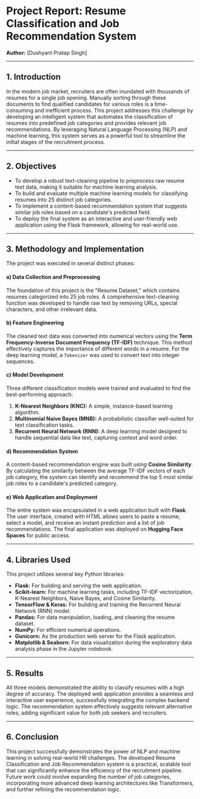 # Project Report: Resume Classification and Job Recommendation System

**Author:** [Dushyant Pratap Singh]

---

## 1. Introduction

In the modern job market, recruiters are often inundated with thousands of resumes for a single job opening. Manually sorting through these documents to find qualified candidates for various roles is a time-consuming and inefficient process. This project addresses this challenge by developing an intelligent system that automates the classification of resumes into predefined job categories and provides relevant job recommendations. By leveraging Natural Language Processing (NLP) and machine learning, this system serves as a powerful tool to streamline the initial stages of the recruitment process.

---

## 2. Objectives

-   To develop a robust text-cleaning pipeline to preprocess raw resume text data, making it suitable for machine learning analysis.
-   To build and evaluate multiple machine learning models for classifying resumes into 25 distinct job categories.
-   To implement a content-based recommendation system that suggests similar job roles based on a candidate's predicted field.
-   To deploy the final system as an interactive and user-friendly web application using the Flask framework, allowing for real-world use.

---

## 3. Methodology and Implementation

The project was executed in several distinct phases:

#### a) Data Collection and Preprocessing
The foundation of this project is the "Resume Dataset," which contains resumes categorized into 25 job roles. A comprehensive text-cleaning function was developed to handle raw text by removing URLs, special characters, and other irrelevant data.

#### b) Feature Engineering
The cleaned text data was converted into numerical vectors using the **Term Frequency-Inverse Document Frequency (TF-IDF)** technique. This method effectively captures the importance of different words in a resume. For the deep learning model, a `Tokenizer` was used to convert text into integer sequences.

#### c) Model Development
Three different classification models were trained and evaluated to find the best-performing approach:
1.  **K-Nearest Neighbors (KNC):** A simple, instance-based learning algorithm.
2.  **Multinomial Naive Bayes (MNB):** A probabilistic classifier well-suited for text classification tasks.
3.  **Recurrent Neural Network (RNN):** A deep learning model designed to handle sequential data like text, capturing context and word order.

#### d) Recommendation System
A content-based recommendation engine was built using **Cosine Similarity**. By calculating the similarity between the average TF-IDF vectors of each job category, the system can identify and recommend the top 5 most similar job roles to a candidate's predicted category.

#### e) Web Application and Deployment
The entire system was encapsulated in a web application built with **Flask**. The user interface, created with HTML allows users to paste a resume, select a model, and receive an instant prediction and a list of job recommendations. The final application was deployed on **Hugging Face Spaces** for public access.

---

## 4. Libraries Used

This project utilizes several key Python libraries:

-   **Flask:** For building and serving the web application.
-   **Scikit-learn:** For machine learning tasks, including TF-IDF vectorization, K-Nearest Neighbors, Naive Bayes, and Cosine Similarity.
-   **TensorFlow & Keras:** For building and training the Recurrent Neural Network (RNN) model.
-   **Pandas:** For data manipulation, loading, and cleaning the resume dataset.
-   **NumPy:** For efficient numerical operations.
-   **Gunicorn:** As the production web server for the Flask application.
-   **Matplotlib & Seaborn:** For data visualization during the exploratory data analysis phase in the Jupyter notebook.

---

## 5. Results

All three models demonstrated the ability to classify resumes with a high degree of accuracy. The deployed web application provides a seamless and interactive user experience, successfully integrating the complex backend logic. The recommendation system effectively suggests relevant alternative roles, adding significant value for both job seekers and recruiters.

---

## 6. Conclusion

This project successfully demonstrates the power of NLP and machine learning in solving real-world HR challenges. The developed Resume Classification and Job Recommendation system is a practical, scalable tool that can significantly enhance the efficiency of the recruitment pipeline. Future work could involve expanding the number of job categories, incorporating more advanced deep learning architectures like Transformers, and further refining the recommendation logic.
